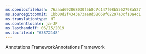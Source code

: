 ```yaml
---
ms.openlocfilehash: 76aaad692868030f5b8c7c147f08b5562798a527
ms.sourcegitcommit: 1bb00d2f4343e73ae8d58668f02297a3cf10a4c1
ms.translationtype: HT
ms.contentlocale: ja-JP
ms.lasthandoff: 06/15/2019
ms.locfileid: "63872148"
---
```

<span data-ttu-id="59d9d-101">Annotations Framework</span><span class="sxs-lookup"><span data-stu-id="59d9d-101">Annotations Framework</span></span>